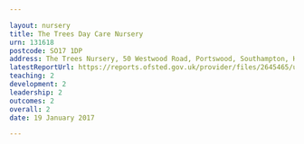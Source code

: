 ```yaml
---

layout: nursery
title: The Trees Day Care Nursery
urn: 131618
postcode: SO17 1DP
address: The Trees Nursery, 50 Westwood Road, Portswood, Southampton, Hampshire, SO17 1DP
latestReportUrl: https://reports.ofsted.gov.uk/provider/files/2645465/urn/131618.pdf
teaching: 2
development: 2
leadership: 2
outcomes: 2
overall: 2
date: 19 January 2017

---
```

